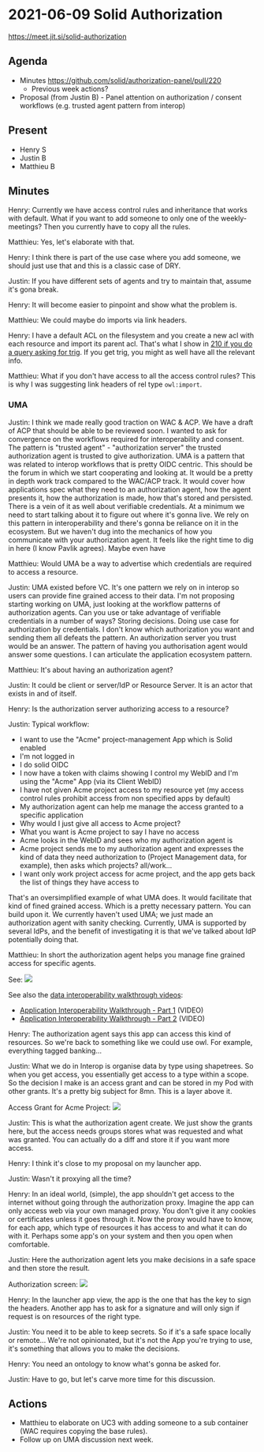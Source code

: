 # 2021-06-09 Solid Authorization

https://meet.jit.si/solid-authorization


## Agenda

* Minutes https://github.com/solid/authorization-panel/pull/220
    * Previous week actions?
* Proposal (from Justin B) - Panel attention on authorization / consent workflows (e.g. trusted agent pattern from interop)


## Present

* Henry S
* Justin B
* Matthieu B


## Minutes

Henry: Currently we have access control rules and inheritance that works with default.
What if you want to add someone to only one of the weekly-meetings?
Then you currently have to copy all the rules.

Matthieu: Yes, let's elaborate with that.

Henry: I think there is part of the use case where you add someone, we should just use that and this is a classic case of DRY.

Justin: If you have different sets of agents and try to maintain that, assume it's gona break.

Henry: It will become easier to pinpoint and show what the problem is.

Matthieu: We could maybe do imports via link headers.

Henry: I have a default ACL on the filesystem and you create a new acl with each resource and import its parent acl.
That's what I show in [210 if you do a query asking for trig](https://github.com/solid/authorization-panel/issues/210#issuecomment-838747077).
If you get trig, you might as well have all the relevant info.

Matthieu: What if you don't have access to all the access control rules?
This is why I was suggesting link headers of rel type `owl:import`.

### UMA

Justin: I think we made really good traction on WAC & ACP. We have a draft of ACP that should be able to be reviewed soon. I wanted to ask for convergence on the workflows required for interoperability and consent.
The pattern is "trusted agent" - "authorization server" the trusted authorization agent is trusted to give authorization.
UMA is a pattern that was related to interop workflows that is pretty OIDC centric.
This should be the forum in which we start cooperating and looking at.
It would be a pretty in depth work track compared to the WAC/ACP track.
It would cover how applications spec what they need to an authorization agent, how the agent presents it, how the authorization is made, how that's stored and persisted.
There is a vein of it as well about verifiable credentials.
At a minimum we need to start talking about it to figure out where it's gonna live.
We rely on this pattern in interoperability and there's gonna be reliance on it in the ecosystem.
But we haven't dug into the mechanics of how you communicate with your authorization agent.
It feels like the right time to dig in here (I know Pavlik agrees).
Maybe even have 

Matthieu: Would UMA be a way to advertise which credentials are required to access a resource.

Justin: UMA existed before VC. It's one pattern we rely on in interop so users can provide fine grained access to their data.
I'm not proposing starting working on UMA, just looking at the workflow patterns of authorization agents.
Can you use or take advantage of verifiable credentials in a number of ways?
Storing decisions. Doing use case for authorization by credentials. I don't know which authorization you want and sending them all defeats the pattern.
An authorization server you trust would be an answer.
The pattern of having you authorisation agent would answer some questions.
I can articulate the application ecosystem pattern.

Matthieu: It's about having an authorization agent?

Justin: It could be client or server/IdP or Resource Server. It is an actor that exists in and of itself.

Henry: Is the authorization server authorizing access to a resource?

Justin: Typical workflow:
- I want to use the "Acme" project-management App which is Solid enabled
- I'm not logged in
- I do solid OIDC
- I now have a token with claims showing I control my WebID and I'm using the "Acme" App (via its Client WebID)
- I have not given Acme project access to my resource yet (my access control rules prohibit access from non specified apps by default)
- My authorization agent can help me manage the access granted to a specific application
- Why would I just give all access to Acme project?
- What you want is Acme project to say I have no access
- Acme looks in the WebID and sees who my authorization agent is
- Acme project sends me to my authorization agent and expresses the kind of data they need authorization to (Project Management data, for example), then asks which projects? all/work...
- I want only work project access for acme project, and the app gets back the list of things they have access to

That's an oversimplified example of what UMA does.
It would facilitate that kind of fined grained access.
Which is a pretty necessary pattern.
You can build upon it.
We currently haven't used UMA; we just made an authorization agent with sanity checking.
Currently, UMA is supported by several IdPs, and the benefit of investigating it is that we've talked about IdP potentially doing that.

Matthieu: In short the authorization agent helps you manage fine grained access for specific agents.

See:
![](https://i.imgur.com/msdMwES.png)

See also the [data interoperability walkthrough videos](https://github.com/solid/data-interoperability-panel#solid-application-interoperability):
  * [Application Interoperability Walkthrough - Part 1](https://solid-interop-public.s3.amazonaws.com/application-interoperability-walkthrough-part-1.mp4) (VIDEO)
  * [Application Interoperability Walkthrough - Part 2](https://solid-interop-public.s3.amazonaws.com/application-interoperability-walkthrough-part-2.mp4) (VIDEO)

Henry: The authorization agent says this app can access this kind of resources. So we're back to something like we could use owl. For example, everything tagged banking...

Justin: What we do in Interop is organise data by type using shapetrees. So when you get access, you essentially get access to a type within a scope. So the decision I make is an access grant and can be stored in my Pod with other grants. It's a pretty big subject for 8mn. This is a layer above it.

Access Grant for Acme Project:
![](https://i.imgur.com/bfngw64.jpg)

Justin: This is what the authorization agent create.
We just show the grants here, but the access needs groups stores what was requested and what was granted.
You can actually do a diff and store it if you want more access.

Henry: I think it's close to my proposal on my launcher app.

Justin: Wasn't it proxying all the time?

Henry: In an ideal world, (simple), the app shouldn't get access to the internet without going through the authorization proxy. Imagine the app can only access web via your own managed proxy. You don't give it any cookies or certificates unless it goes through it. Now the proxy would have to know, for each app, which type of resources it has access to and what it can do with it. Perhaps some app's on your system and then you open when comfortable.

Justin: Here the authorization agent lets you make decisions in a safe space and then store the result.

Authorization screen:
![](https://i.imgur.com/Vxh3nlU.jpg)

Henry: In the launcher app view, the app is the one that has the key to sign the headers. Another app has to ask for a signature and will only sign if request is on resources of the right type.

Justin: You need it to be able to keep secrets. So if it's a safe space locally or remote...
We're not opinionated, but it's not the App you're trying to use, it's something that allows you to make the decisions.

Henry: You need an ontology to know what's gonna be asked for.

Justin: Have to go, but let's carve more time for this discussion.

## Actions

* Matthieu to elaborate on UC3 with adding someone to a sub container (WAC requires copying the base rules).
* Follow up on UMA discussion next week.
